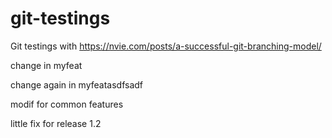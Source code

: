# git-testings
Git testings with https://nvie.com/posts/a-successful-git-branching-model/

change in myfeat

change again in myfeatasdfsadf

modif for common features

little fix for release 1.2